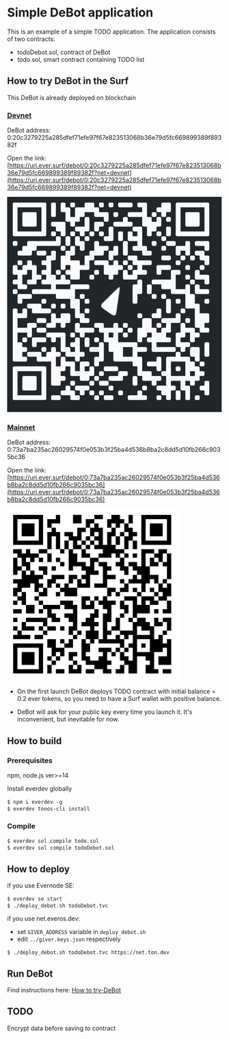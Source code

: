 # Simple DeBot application

This is an example of a simple TODO application. The application consists of two contracts:

-   todoDebot.sol, contract of DeBot
-   todo.sol, smart contract containing TODO list

## How to try DeBot in the Surf

This DeBot is already deployed on blockchain

### [Devnet](https://net.ever.live/)
DeBot address: 0:20c3279225a285dfef71efe97f67e823513068b36e79d5fc669899389f89382f

Open the link: [https://uri.ever.surf/debot/0:20c3279225a285dfef71efe97f67e823513068b36e79d5fc669899389f89382f?net=devnet](https://uri.ever.surf/debot/0:20c3279225a285dfef71efe97f67e823513068b36e79d5fc669899389f89382f?net=devnet)

![](../assets/net.everos.dev.png)

### [Mainnet](https://ever.live)
DeBot address: 0:73a7ba235ac26029574f0e053b3f25ba4d536b8ba2c8dd5d10fb266c9035bc36

Open the link: [https://uri.ever.surf/debot/0:73a7ba235ac26029574f0e053b3f25ba4d536b8ba2c8dd5d10fb266c9035bc36](https://uri.ever.surf/debot/0:73a7ba235ac26029574f0e053b3f25ba4d536b8ba2c8dd5d10fb266c9035bc36)

![](../assets/main.ton.dev.svg)

-   On the first launch DeBot deploys TODO contract with initial balance = 0.2 ever tokens, so you need to have a Surf wallet with positive balance.

-   DeBot will ask for your public key every time you launch it. It's inconvenient, but inevitable for now.

## How to build

### Prerequisites

npm, node.js ver>=14

Install everdev globally

```
$ npm i everdev -g
$ everdev tonos-cli install
```

### Compile

```
$ everdev sol compile todo.sol
$ everdev sol compile todoDebot.sol
```

## How to deploy

if you use Evernode SE:

```
$ everdev se start
$ ./deploy_debot.sh todoDebot.tvc
```

if you use net.everos.dev:

-   set `GIVER_ADDRESS` variable in `deploy_debot.sh`
-   edit `../giver.keys.json` respectively

```
$ ./deploy_debot.sh todoDebot.tvc https://net.ton.dev
```

## Run DeBot 

Find instructions here: [How to try-DeBot](../README.md#how-to-try-debot)

## TODO

Encrypt data before saving to contract

